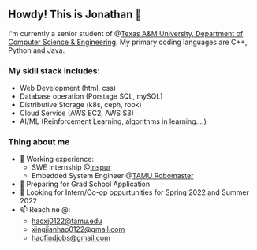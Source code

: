 ## Howdy! This is Jonathan 👋

<!--
**PTJohn0122/PTJohn0122** is a ✨ _special_ ✨ repository because its `README.md` (this file) appears on your GitHub profile.

Here are some ideas to get you started:

- 🔭 I’m currently working on ...
- 🌱 I’m currently learning ...
- 👯 I’m looking to collaborate on ...
- 🤔 I’m looking for help with ...
- 💬 Ask me about ...
- 📫 How to reach me: ...
- 😄 Pronouns: ...
- ⚡ Fun fact: ...
-->

I'm currently a senior student of @[Texas A&M University, Department of Computer Science & Engineering](https://engineering.tamu.edu/cse/index.html). My primary coding languages are C++, Python and Java.
### My skill stack includes:
- Web Development (html, css)
- Database operation (Porstage SQL, mySQL)
- Distributive Storage (k8s, ceph, rook)
- Cloud Service (AWS EC2, AWS S3)
- AI/ML (Reinforcement Learning, algorithms in learning....)

### Thing about me
- 🔭 Working experience:
  - SWE Internship @[Inspur](https://en.inspur.com/)
  - Embedded System Engineer @[TAMU Robomaster](https://www.tamurobomasters.com/) 
- 🌱 Preparing for Grad School Application
- 👯 Looking for Intern/Co-op oppurtunities for Spring 2022 and Summer 2022
- 📫 Reach ne @:
  - haoxj0122@tamu.edu
  - xingjianhao0122@gmail.com
  - haofindjobs@gmail.com
